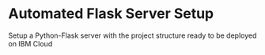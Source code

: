 # Automated Flask Server Setup
Setup a Python-Flask server with the project structure ready to be deployed on IBM Cloud

